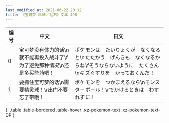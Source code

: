 ```yaml
---
last_modified_at: 2021-06-22 20:12
title: 《宝可梦 珍珠／钻石》文本 498
---
```

| 编号 | 中文 | 日文 |
| ---- | ---- | ---- |
| 0 | 宝可梦没有体力的话\n就不能再投入战斗了\f为了避免那种情况\n还是多买些药吧！ | ポケモンは　たいりょくが　なくなると\nたたかう　げんきも　なくなるからね\fそうならないように　たくさん\nキズぐすりを　かっておくんだ！ |
| 1 | 要抓住宝可梦的话\n需要精灵球！\r出门不要忘了带哦！ | ポケモンを　つかまえるなら\nモンスタ－ボ－ル！\rでかけるときは　わすれずに！ |
{: .table .table-bordered .table-hover .xz-pokemon-text .xz-pokemon-text-DP }